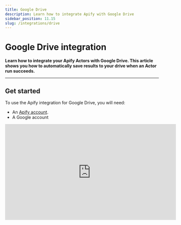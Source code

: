 ```yaml
---
title: Google Drive
description: Learn how to integrate Apify with Google Drive
sidebar_position: 11.15
slug: /integrations/drive
---
```


# Google Drive integration

**Learn how to integrate your Apify Actors with Google Drive. This article shows you how to automatically save results to your drive when an Actor run succeeds.**

---

## Get started

To use the Apify integration for Google Drive, you will need:

- An [Apify account](https://console.apify.com/).
- A Google account

<iframe width="560" height="315" src="https://www.youtube-nocookie.com/embed/IFTeKdj6ZGM" title="YouTube video player" frameborder="0" allow="accelerometer; autoplay; clipboard-write; encrypted-media; gyroscope; picture-in-picture; web-share" allowfullscreen></iframe>
